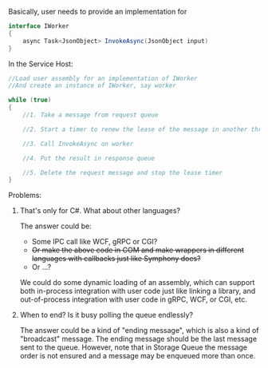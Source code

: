 Basically, user needs to provide an implementation for

```cs
interface IWorker
{
    async Task<JsonObject> InvokeAsync(JsonObject input)
}
```

In the Service Host:

```cs
//Load user assembly for an implementation of IWorker
//And create an instance of IWorker, say worker

while (true)
{
    //1. Take a message from request queue

    //2. Start a timer to renew the lease of the message in another thread, periodically

    //3. Call InvokeAsync on worker

    //4. Put the result in response queue

    //5. Delete the request message and stop the lease timer
}
```

Problems:

1. That's only for C#. What about other languages?

   The answer could be:

     * Some IPC call like WCF, gRPC or CGI?
     * ~~Or make the above code in COM and make wrappers in different languages with callbacks just like Symphony does?~~
     * Or ...?

   We could do some dynamic loading of an assembly, which can support both in-process integration with user code just like linking a library, and out-of-process integration with user code in gRPC, WCF, or CGI, etc.

2. When to end? Is it busy polling the queue endlessly?

   The answer could be a kind of "ending message", which is also a kind of "broadcast" message. The ending message should be the last message sent to the queue. However, note that in Storage Queue the message order is not ensured and a message may be enqueued more than once.
